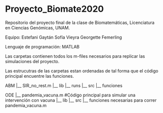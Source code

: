 # Proyecto_Biomate2020
Repositorio del proyecto final de la clase de Biomatemáticas, Licenciatura en Ciencias Genómicas, UNAM.

Equipo:
Estefani Gaytán
Sofía Vieyra 
Georgette Femerling

Lenguaje de programación: MATLAB

Las carpetas contienen todos los m-files necesarios para replicar las simulaciones del proyecto.

Las estrucutras de las carpetas estan ordenadas de tal forma que el código principal encuentre las funciones.

ABM
|__ SIR_no_rest.m
|__ lib
|__ runs
|__ src
     |__ funciones
     
     
ODE
|__ pandemia_vacuna.m #Código principal para simular una intervención con vacuna
|__ lib
|__ src
     |__ funciones necesarias para correr pandemia_vacuna.m
     

